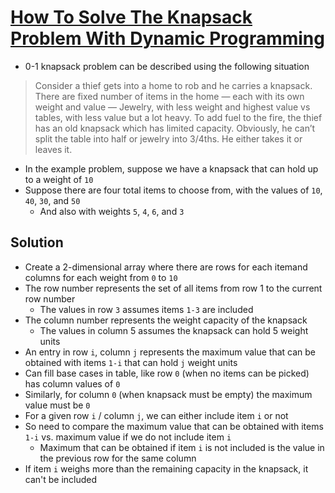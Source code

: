 # [How To Solve The Knapsack Problem With Dynamic Programming](https://medium.com/@fabianterh/how-to-solve-the-knapsack-problem-with-dynamic-programming-eb88c706d3cf)

* 0-1 knapsack problem can be described using the following situation

> Consider a thief gets into a home to rob and he carries a knapsack. There are fixed number of items in the home — each with its own weight and value — Jewelry, with less weight and highest value vs tables, with less value but a lot heavy. To add fuel to the fire, the thief has an old knapsack which has limited capacity. Obviously, he can’t split the table into half or jewelry into 3/4ths. He either takes it or leaves it.

* In the example problem, suppose we have a knapsack that can hold up to a weight of `10`
* Suppose there are four total items to choose from, with the values of `10`, `40`, `30`, and `50`
  * And also with weights `5`, `4`, `6`, and `3`


## Solution

* Create a 2-dimensional array where there are rows for each itemand columns for each weight from `0` to `10`
* The row number represents the set of all items from row 1 to the current row number
  * The values in row `3` assumes items `1-3` are included
* The column number represents the weight capacity of the knapsack
  * The values in column 5 assumes the knapsack can hold 5 weight units
* An entry in row `i`, column `j` represents the maximum value that can be obtained with items `1-i` that can hold `j` weight units
* Can fill base cases in table, like row `0` (when no items can be picked) has column values of `0`
* Similarly, for column `0` (when knapsack must be empty) the maximum value must be `0`
* For a given row `i` / column `j`, we can either include item `i` or not
* So need to compare the maximum value that can be obtained with items `1-i` vs. maximum value if we do not include item `i`
  * Maximum that can be obtained if item `i` is not included is the value in the previous row for the same column
* If item `i` weighs more than the remaining capacity in the knapsack, it can't be included
